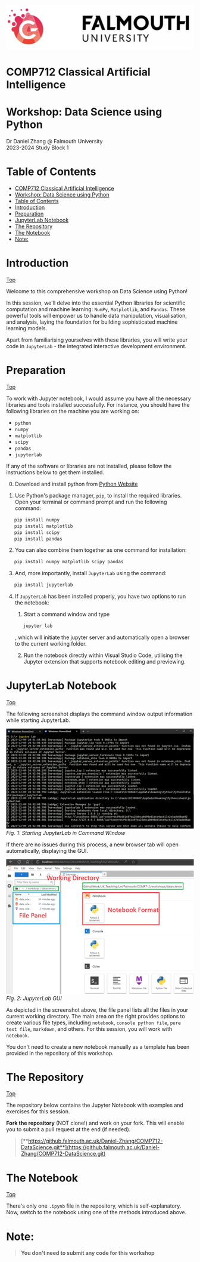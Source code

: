 ![Games Academy](../../../../Falmouth/common/ga_uni_logo.png)

# COMP712 Classical Artificial Intelligence

# Workshop: Data Science using Python

Dr Daniel Zhang @ Falmouth University\
2023-2024 Study Block 1

<div id="top"></div>

# Table of Contents
- [COMP712 Classical Artificial Intelligence](#comp712-classical-artificial-intelligence)
- [Workshop: Data Science using Python](#workshop-data-science-using-python)
- [Table of Contents](#table-of-contents)
- [Introduction](#introduction)
- [Preparation](#preparation)
- [JupyterLab Notebook](#jupyterlab-notebook)
- [The Repository](#the-repository)
- [The Notebook](#the-notebook)
- [Note:](#note)


# Introduction

[Top](#top)

Welcome to this comprehensive workshop on Data Science using Python!

In this session, we'll delve into the essential Python libraries for scientific computation and machine learning: `NumPy`, `Matplotlib`, and `Pandas`. These powerful tools will empower us to handle data manipulation, visualisation, and analysis, laying the foundation for building sophisticated machine learning models.

Apart from familiarising yourselves with these libraries, you will write your code in `JupyterLab` - the integrated interactive development environment.

# Preparation 

[Top](#top)

To work with Jupyter notebook, I would assume you have all the necessary libraries and tools installed successfully. For instance, you should have the following libraries on the machine you are working on:

- `python`
- `numpy`
- `matplotlib`
- `scipy`
- `pandas`
- `jupyterlab`

If any of the software or libraries are not installed, please follow the instructions below to get them installed. 

0. Download and install python from [Python Website](https://www.python.org/)

1. Use Python's package manager, `pip`, to install the required libraries. Open your terminal or command prompt and run the following command:

 ```bash
    pip install numpy
    pip install matplotlib
    pip install scipy
    pip install pandas
```

2. You can also combine them together as one command for installation:

```bash
   pip install numpy matplotlib scipy pandas
```

3. And, more importantly, install `JupyterLab` using the command:
   
```bash
   pip install jupyterlab
```

4. If `JupyterLab` has been installed properly, you have two options to run the notebook:
   
   1. Start a command window and type 
   ```bash
      jupyter lab
   ```
    , which will initiate the jupyter server and automatically open a browser to the current working folder. 
   
   2. Run the notebook directly within Visual Studio Code, utilising the Jupyter extension that supports notebook editing and previewing.

# JupyterLab Notebook
[Top](#top)

The following screenshot displays the command window output information while starting JupyterLab.

![Starting JupyterLab](../../img/jupyterlab_cmd.png)
*Fig. 1: Starting JupyterLab in Command Window*

If there are no issues during this process, a new browser tab will open automatically, displaying the GUI.

![JupyterLab GUI](../../img/jupyterlab_gui.png)
*Fig. 2: JupyterLab GUI*

As depicted in the screenshot above, the file panel lists all the files in your current working directory. The main area on the right provides options to create various file types, including `notebook`, `console python file`, `pure text file`, `markdown`, and others. For this session, you will work with `notebook`.

You don't need to create a new notebook manually as a template has been provided in the repository of this workshop.

# The Repository
[Top](#top)

The repository below contains the Jupyter Notebook with examples and exercises for this session.

**Fork the repository** (NOT clone!) and work on your fork. This will enable you to submit a pull request at the end (if needed).

> [**https://github.falmouth.ac.uk/Daniel-Zhang/COMP712-DataScience.git**](https://github.falmouth.ac.uk/Daniel-Zhang/COMP712-DataScience.git)

# The Notebook
[Top](#top)

There's only one `.ipynb` file in the repository, which is self-explanatory. Now, switch to the notebook using one of the methods introduced above.

# Note: 
> **You don't need to submit any code for this workshop**


